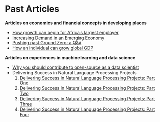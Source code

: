 # Past Articles

**Articles on economics and financial concepts in developing places**

* [How growth can begin for Africa's largest employer](growth.md)
* [Increasing Demand in an Emerging Economy](demand.md)
* [Pushing past Ground Zero: a Q&A](business.md)
* [How an individual can grow global GDP](globalGDP.md)

**Articles on experiences in machine learning and data science**

* [Why you should contribute to open-source as a data scientist](contribute.md)
* Delivering Success in Natural Language Processing Projects
  1. [Delivering Success in Natural Language Processing Projects: Part One](nlp-toolbox-a.md)
  2. [Delivering Success in Natural Language Processing Projects: Part Two](nlp-toolbox-b.md)
  3. [Delivering Success in Natural Language Processing Projects: Part Three](nlp-toolbox-c.md)
  4. [Delivering Success in Natural Language Processing Projects: Part Four](nlp-toolbox-d.md)
